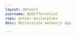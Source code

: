 ```yaml
---
layout: default
username: BeDifferential
repo: meteor-boilerplate
desc: Boilerplate meteorjs app

---
```

